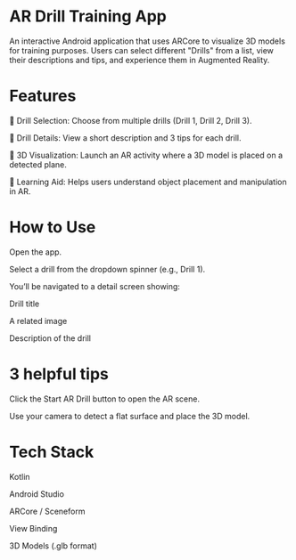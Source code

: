 # AR Drill Training App
An interactive Android application that uses ARCore to visualize 3D models for training purposes. Users can select different "Drills" from a list, view their descriptions and tips, and experience them in Augmented Reality.

# Features
🧭 Drill Selection: Choose from multiple drills (Drill 1, Drill 2, Drill 3).

📖 Drill Details: View a short description and 3 tips for each drill.

🧱 3D Visualization: Launch an AR activity where a 3D model is placed on a detected plane.

🧠 Learning Aid: Helps users understand object placement and manipulation in AR.

# How to Use
Open the app.

Select a drill from the dropdown spinner (e.g., Drill 1).

You’ll be navigated to a detail screen showing:

Drill title

A related image

Description of the drill

# 3 helpful tips

Click the Start AR Drill button to open the AR scene.

Use your camera to detect a flat surface and place the 3D model.

# Tech Stack
Kotlin

Android Studio

ARCore / Sceneform

View Binding

3D Models (.glb format)
